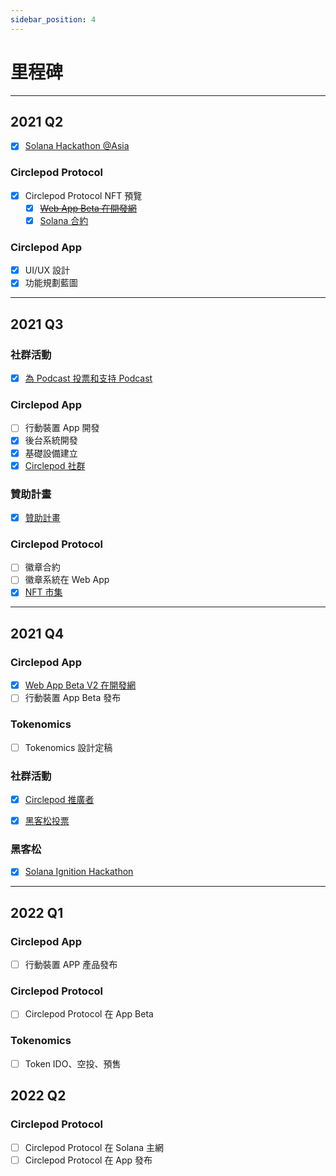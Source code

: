 ```yaml
---
sidebar_position: 4
---
```


# 里程碑

---

## 2021 Q2

- [x] [Solana Hackathon @Asia](https://hackerlink.io/grant/solana-2/top)

### Circlepod Protocol

- [x] Circlepod Protocol NFT 預覽
    - [x] ~~[Web App Beta 在開發網](https://launch.circlepod.app)~~
    - [x] [Solana 合約](https://github.com/Circelpod/Circlepod-Protocol)

### Circlepod App

- [x] UI/UX 設計
- [x] 功能規劃藍圖

---

## 2021 Q3

### 社群活動

- [x] [為 Podcast 投票和支持 Podcast](/docs/community-event/vote-and-support/intro)

### Circlepod App

- [ ] 行動裝置 App 開發
- [x] 後台系統開發
- [x] 基礎設備建立
- [x] [Circlepod 社群](/docs/contact)

### 贊助計畫

- [x] [贊助計畫](/docs/sponsor)

### Circlepod Protocol

- [ ] 徽章合約
- [ ] 徽章系統在 Web App
- [x] [NFT 市集](https://nfts.circlepod.app)

---

## 2021 Q4

### Circlepod App

- [x] [Web App Beta V2 在開發網](https://staging-launch.circlepod.app)
- [ ] 行動裝置 App Beta 發布

### Tokenomics

- [ ] Tokenomics 設計定稿

### 社群活動

- [x] [Circlepod 推廣者](https://medium.com/circlepod-labs/circlepod-community-event-circlepod-promoter-e859f4177c31)
- [x] [黑客松投票](https://discord.com/channels/848247671356522567/858201326201733152/893175796578013234)


### 黑客松

- [x] [Solana Ignition Hackathon](https://hackerlink.io/grant/solana-2/top)

---

## 2022 Q1

### Circlepod App

- [ ] 行動裝置 APP 產品發布

### Circlepod Protocol

- [ ] Circlepod Protocol 在 App Beta

### Tokenomics

- [ ] Token IDO、空投、預售

## 2022 Q2

### Circlepod Protocol

- [ ] Circlepod Protocol 在 Solana 主網
- [ ] Circlepod Protocol 在 App 發布
